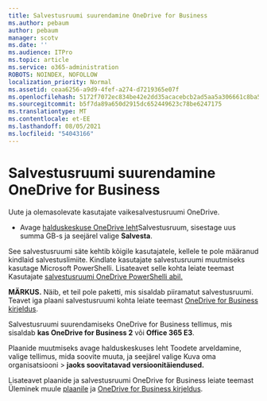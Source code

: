 ```yaml
---
title: Salvestusruumi suurendamine OneDrive for Business
ms.author: pebaum
author: pebaum
manager: scotv
ms.date: ''
ms.audience: ITPro
ms.topic: article
ms.service: o365-administration
ROBOTS: NOINDEX, NOFOLLOW
localization_priority: Normal
ms.assetid: ceaa6256-a9d9-4fef-a274-d7219365e07f
ms.openlocfilehash: 5172f7072ec834be42e2dd35acacebcb2ad5aa5a306661c8ba5ff6ed888f63f1
ms.sourcegitcommit: b5f7da89a650d2915dc652449623c78be6247175
ms.translationtype: MT
ms.contentlocale: et-EE
ms.lasthandoff: 08/05/2021
ms.locfileid: "54043166"
---
```

# <a name="how-to-increase-storage-in-onedrive-for-business"></a>Salvestusruumi suurendamine OneDrive for Business

Uute ja olemasolevate kasutajate vaikesalvestusruumi OneDrive.
  
- Avage [halduskeskuse OneDrive leht](https://admin.onedrive.com/?v=StorageSettings)Salvestusruum, sisestage uus summa GB-s ja seejärel valige **Salvesta**.

See salvestusruumi säte kehtib kõigile kasutajatele, kellele te pole määranud kindlaid salvestuslimiite. Kindlate kasutajate salvestusruumi muutmiseks kasutage Microsoft PowerShelli. Lisateavet selle kohta leiate teemast Kasutajate [salvestusruumi OneDrive PowerShelli abil.](https://docs.microsoft.com/onedrive/change-user-storage)

**MÄRKUS.** Näib, et teil pole paketti, mis sisaldab piiramatut salvestusruumi. Teavet iga plaani salvestusruumi kohta leiate teemast [OneDrive for Business kirjeldus](https://docs.microsoft.com/office365/servicedescriptions/onedrive-for-business-service-description).
  
Salvestusruumi suurendamiseks OneDrive for Business tellimus, mis sisaldab **kas OneDrive for Business 2** või **Office 365 E3**.
  
Plaanide muutmiseks avage halduskeskuses leht  Toodete arveldamine, valige tellimus, mida soovite muuta, ja seejärel valige Kuva oma organisatsiooni \> [](https://go.microsoft.com/fwlink/p/?linkid=842054) **jaoks soovitatavad versioonitäiendused.**
  
Lisateavet plaanide ja salvestusruumi OneDrive for Business leiate teemast Üleminek muule [plaanile](https://docs.microsoft.com/microsoft-365/commerce/subscriptions/upgrade-to-different-plan) ja [OneDrive for Business kirjeldus](https://docs.microsoft.com/office365/servicedescriptions/onedrive-for-business-service-description).